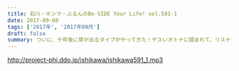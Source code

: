 ```yaml
---
title: 石川・ホンマ・ぶるんのBe-SIDE Your Life! vol.591-1
date: 2017-09-08
tags: ['2017年', '2017年09月']
draft: false
summary: ついに、十年後に芽が出るタイプがやってきた！ゲスいオトナに囲まれて、リスナーは無事なのか？MIURA
---
```


http://project-phi.ddo.jp/ishikawa/ishikawa591_1.mp3

